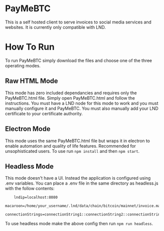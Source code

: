 # PayMeBTC
This is a self hosted client to serve invoices to social media services and websites. It is currently only compatible with LND.

# How To Run
To run PayMeBTC simply download the files and choose one of the three operating modes.

## Raw HTML Mode
This mode has zero included dependancies and requires only the PayMeBTC.html file. Simply open PayMeBTC.html and follow the instructions. You must have a LND node for this mode to work and you must manually configure it and PayMeBTC. You must also manually add your LND certificate to your certificate authority.

## Electron Mode
This mode uses the same PayMeBTC.html file but wraps it in electron to enable automation and quality of life features. Recommended for unsophisticated users. To use run `npm install` and then `npm start`.

## Headless Mode
This mode doesn't have a UI. Instead the application is configured using .env variables. You can place a .env file in the same directory as headless.js with the follow contents:

```
	lndip=localhost:8080
	macaroon=/home/your_username/.lnd/data/chain/bitcoin/mainnet/invoice.macaroon
	connectionStrings=connectionString1::connectionString2::connectionString3
```

To use headless mode make the above config then run `npm run headless`.